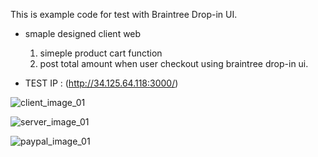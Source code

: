 This is example code for test with Braintree Drop-in UI.

- smaple designed client web
  1. simeple product cart function
  2. post total amount when user checkout using braintree drop-in ui.

- TEST IP : (http://34.125.64.118:3000/)

![client_image_01](https://user-images.githubusercontent.com/97417837/185738802-8c6ead26-9977-4b5f-9a84-2c57ec3d655f.jpg)

![server_image_01](https://user-images.githubusercontent.com/97417837/185738805-c583797c-2a3b-4b19-8bf0-d4dcbf5de83e.jpg)

![paypal_image_01](https://user-images.githubusercontent.com/97417837/185738806-19eff1cd-4498-4574-87a8-a430e900eec9.jpg)
